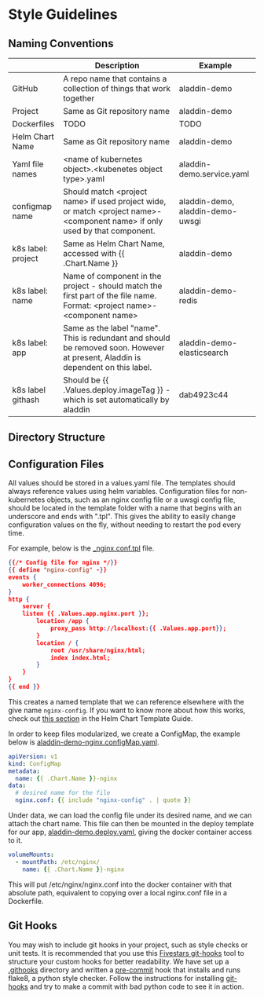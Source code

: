 # Style Guidelines

## Naming Conventions

| | Description | Example |
|---|---|---|
| GitHub | A repo name that contains a collection of things that work together | aladdin-demo |
| Project | Same as Git repository name | aladdin-demo |
| Dockerfiles | TODO | TODO |
| Helm Chart Name | Same as Git repository name | aladdin-demo |
| Yaml file names | \<name of kubernetes object\>.\<kubenetes object type\>.yaml | aladdin-demo.service.yaml |
| configmap name | Should match \<project name\> if used project wide, or match \<project name\>-\<component name\> if only used by that component. | aladdin-demo, aladdin-demo-uwsgi |
| k8s label: project | Same as Helm Chart Name, accessed with {{ .Chart.Name }} | aladdin-demo |
| k8s label: name | Name of component in the project - should match the first part of the file name. Format: \<project name\>-\<component name\> | aladdin-demo-redis |
| k8s label: app | Same as the label "name". This is redundant and should be removed soon. However at present, Aladdin is dependent on this label. | aladdin-demo-elasticsearch |
| k8s label githash | Should be {{ .Values.deploy.imageTag }} - which is set automatically by aladdin | dab4923c44 |


## Directory Structure

## Configuration Files
All values should be stored in a values.yaml file. The templates should always reference values using helm variables. Configuration files for non-kubernetes objects, such as an nginx config file or a uwsgi config file, should be located in the template folder with a name that begins with an underscore and ends with ".tpl". This gives the ability to easily change configuration values on the fly, without needing to restart the pod every time.

For example, below is the [\_nginx.conf.tpl](../helm/aladdin-demo/templates/_nginx.conf.tpl) file. 
```json
{{/* Config file for nginx */}}
{{ define "nginx-config" -}}
events {
    worker_connections 4096;
}
http { 
    server {
    listen {{ .Values.app.nginx.port }};
        location /app {
            proxy_pass http://localhost:{{ .Values.app.port}};
        }
        location / {
            root /usr/share/nginx/html;
            index index.html;
        }
    }
}
{{ end }}
```
This creates a named template that we can reference elsewhere with the give name `nginx-config`. If you want to know more about how this works, check out [this section](https://docs.helm.sh/chart_template_guide/#declaring-and-using-templates-with-define-and-template) in the Helm Chart Template Guide.

In order to keep files modularized, we create a ConfigMap, the example below is [aladdin-demo-nginx.configMap.yaml](../helm/aladdin-demo/templates/aladdin-demo-nginx.configMap.yaml).
```yaml
apiVersion: v1
kind: ConfigMap
metadata:
  name: {{ .Chart.Name }}-nginx
data:
  # desired name for the file
  nginx.conf: {{ include "nginx-config" . | quote }}
```
Under data, we can load the config file under its desired name, and we can attach the chart name. This file can then be mounted in the deploy template for our app, [aladdin-demo.deploy.yaml](../helm/aladdin-demo/templates/aladdin-demo.deploy.yaml), giving the docker container access to it.
```yaml
volumeMounts:
  - mountPath: /etc/nginx/
    name: {{ .Chart.Name }}-nginx
```
This will put /etc/nginx/nginx.conf into the docker container with that absolute path, equivalent to copying over a local nginx.conf file in a Dockerfile. 

## Git Hooks
You may wish to include git hooks in your project, such as style checks or unit tests. It is recommended that you use this [Fivestars git-hooks](https://github.com/fivestars/git-hooks) tool to structure your custom hooks for better readability. We have set up a [.githooks](../.githooks) directory and written a [pre-commit](../.githooks/pre-commit-00-style) hook that installs and runs flake8, a python style checker. Follow the instructions for installing [git-hooks](https://github.com/fivestars/git-hooks) and try to make a commit with bad python code to see it in action.
